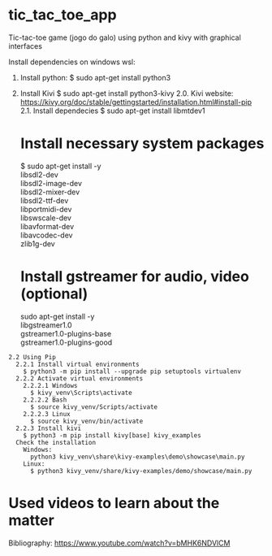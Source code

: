 # tic_tac_toe_app
Tic-tac-toe game (jogo do galo) using python and kivy with graphical interfaces

Install dependencies on windows wsl:
  1. Install python:
    $ sudo apt-get install python3
  2. Install Kivi
    $ sudo apt-get install python3-kivy
    2.0. Kivi website:
      https://kivy.org/doc/stable/gettingstarted/installation.html#install-pip
    2.1. Install dependecies
      $ sudo apt-get install libmtdev1
      
      # Install necessary system packages
      $ sudo apt-get install -y \
            libsdl2-dev \
            libsdl2-image-dev \
            libsdl2-mixer-dev \
            libsdl2-ttf-dev \
            libportmidi-dev \
            libswscale-dev \
            libavformat-dev \
            libavcodec-dev \
            zlib1g-dev
      
      # Install gstreamer for audio, video (optional)
      sudo apt-get install -y \
            libgstreamer1.0 \
            gstreamer1.0-plugins-base \
            gstreamer1.0-plugins-good
            
    2.2 Using Pip
      2.2.1 Install virtual environments
        $ python3 -m pip install --upgrade pip setuptools virtualenv
      2.2.2 Activate virtual environments
        2.2.2.1 Windows
          $ kivy_venv\Scripts\activate
        2.2.2.2 Bash
          $ source kivy_venv/Scripts/activate
        2.2.2.3 Linux
          $ source kivy_venv/bin/activate
      2.2.3 Install kivi
        $ python3 -m pip install kivy[base] kivy_examples
      Check the installation
        Windows:
          python3 kivy_venv\share\kivy-examples\demo\showcase\main.py
        Linux:
          $ python3 kivy_venv/share/kivy-examples/demo/showcase/main.py

# Used videos to learn about the matter
Bibliography:
  https://www.youtube.com/watch?v=bMHK6NDVlCM
